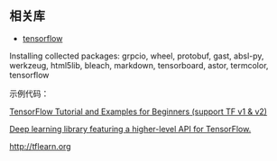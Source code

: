 ## 相关库

- [tensorflow](https://pypi.org/project/tensorflow/)

Installing collected packages: grpcio, wheel, protobuf, gast, absl-py, werkzeug, html5lib, bleach, markdown, tensorboard, astor, termcolor, tensorflow

示例代码：

[TensorFlow Tutorial and Examples for Beginners (support TF v1 & v2) ](https://github.com/aymericdamien/TensorFlow-Examples)

[Deep learning library featuring a higher-level API for TensorFlow. ](https://github.com/tflearn/tflearn)



http://tflearn.org